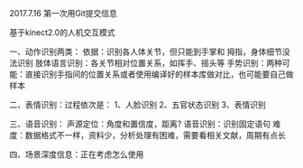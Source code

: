 2017.7.16 第一次用Git提交信息

基于kinect2.0的人机交互模式

一、动作识别两类：
        依据：识别各人体关节，但只能到手掌和 拇指，身体细节没法识别
        肢体语言识别：各关节相对位置关系，如挥手、摇头等
        手势识别：两种可能：直接识别手指间的位置关系或者使用编译好的样本库做对比，也可能要自己做样本

二、表情识别：过程依次是：
         1、人脸识别
         2、五官状态识别
         3、表情识别

三、语音识别：
         声源定位：角度和置信度，距离?
         语音识别：识别固定语句
         难度：数据格式不一样，资料少，分析处理有困难，需要看相关文献，周期有点长

四、场景深度信息：正在考虑怎么使用

